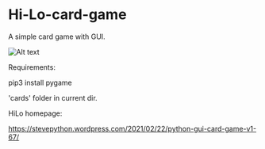 # Hi-Lo-card-game
A simple card game with GUI.

![Alt text](https://1.bp.blogspot.com/-HmRpcnZvTpg/X4_M-gPaMzI/AAAAAAAABSQ/UiaOSQodjg4E-JrfSJs34L1dl2V39KIngCLcBGAsYHQ/s286/hi-lo-screenshot.png "")

Requirements:

pip3 install pygame

'cards' folder in current dir.

HiLo homepage:

https://stevepython.wordpress.com/2021/02/22/python-gui-card-game-v1-67/

